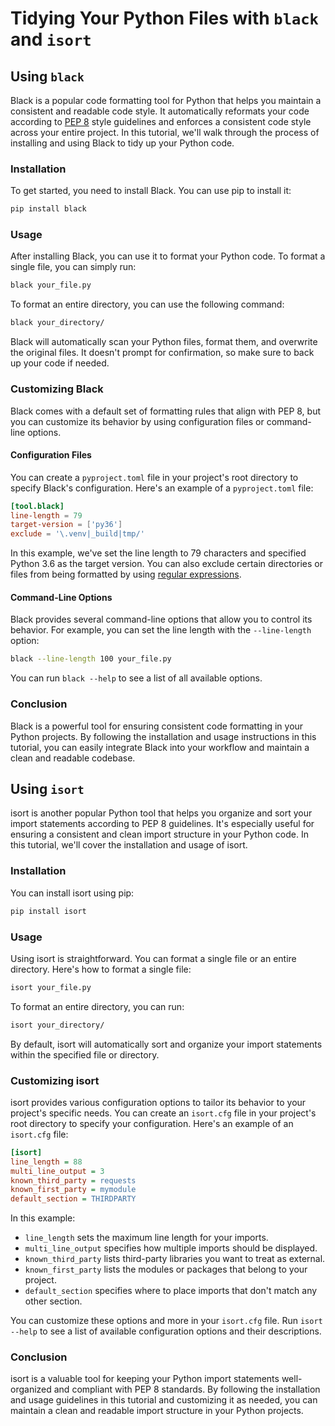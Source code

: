# Tidying Your Python Files with `black` and `isort`

## Using `black`

Black is a popular code formatting tool for Python that helps you maintain a consistent and readable code style. It automatically reformats your code according to [PEP 8](https://peps.python.org/pep-0008/) style guidelines and enforces a consistent code style across your entire project. In this tutorial, we'll walk through the process of installing and using Black to tidy up your Python code.

### Installation

To get started, you need to install Black. You can use pip to install it:

```bash
pip install black
```

### Usage

After installing Black, you can use it to format your Python code. To format a single file, you can simply run:

```bash
black your_file.py
```

To format an entire directory, you can use the following command:

```bash
black your_directory/
```

Black will automatically scan your Python files, format them, and overwrite the original files. It doesn't prompt for confirmation, so make sure to back up your code if needed.

### Customizing Black

Black comes with a default set of formatting rules that align with PEP 8, but you can customize its behavior by using configuration files or command-line options.

#### Configuration Files

You can create a `pyproject.toml` file in your project's root directory to specify Black's configuration. Here's an example of a `pyproject.toml` file:

```toml
[tool.black]
line-length = 79
target-version = ['py36']
exclude = '\.venv|_build|tmp/'
```

In this example, we've set the line length to 79 characters and specified Python 3.6 as the target version. You can also exclude certain directories or files from being formatted by using [regular expressions](https://coderpad.io/blog/development/the-complete-guide-to-regular-expressions-regex/).

#### Command-Line Options

Black provides several command-line options that allow you to control its behavior. For example, you can set the line length with the `--line-length` option:

```bash
black --line-length 100 your_file.py
```

You can run `black --help` to see a list of all available options.

### Conclusion

Black is a powerful tool for ensuring consistent code formatting in your Python projects. By following the installation and usage instructions in this tutorial, you can easily integrate Black into your workflow and maintain a clean and readable codebase.

## Using `isort`

isort is another popular Python tool that helps you organize and sort your import statements according to PEP 8 guidelines. It's especially useful for ensuring a consistent and clean import structure in your Python code. In this tutorial, we'll cover the installation and usage of isort.

### Installation

You can install isort using pip:

```bash
pip install isort
```

### Usage

Using isort is straightforward. You can format a single file or an entire directory. Here's how to format a single file:

```bash
isort your_file.py
```

To format an entire directory, you can run:

```bash
isort your_directory/
```

By default, isort will automatically sort and organize your import statements within the specified file or directory.

### Customizing isort

isort provides various configuration options to tailor its behavior to your project's specific needs. You can create an `isort.cfg` file in your project's root directory to specify your configuration. Here's an example of an `isort.cfg` file:

```ini
[isort]
line_length = 88
multi_line_output = 3
known_third_party = requests
known_first_party = mymodule
default_section = THIRDPARTY
```

In this example:

- `line_length` sets the maximum line length for your imports.
- `multi_line_output` specifies how multiple imports should be displayed.
- `known_third_party` lists third-party libraries you want to treat as external.
- `known_first_party` lists the modules or packages that belong to your project.
- `default_section` specifies where to place imports that don't match any other section.

You can customize these options and more in your `isort.cfg` file. Run `isort --help` to see a list of available configuration options and their descriptions.

### Conclusion

isort is a valuable tool for keeping your Python import statements well-organized and compliant with PEP 8 standards. By following the installation and usage guidelines in this tutorial and customizing it as needed, you can maintain a clean and readable import structure in your Python projects.